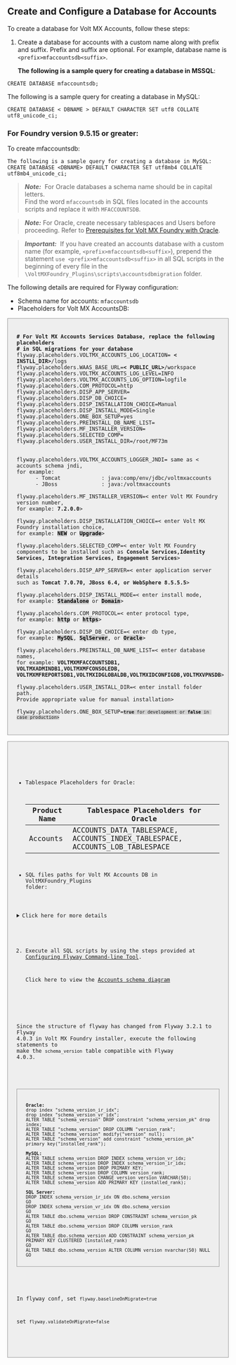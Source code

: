                               

Create and Configure a Database for Accounts
--------------------------------------------

To create a database for Volt MX Accounts, follow these steps:

1.  Create a database for accounts with a custom name along with prefix and suffix. Prefix and suffix are optional. For example, database name is `<prefix>mfaccountsdb<suffix>`.
    
    **The following is a sample query for creating a database in MSSQL**:
    
```
CREATE DATABASE mfaccountsdb;

```
The following is a sample query for creating a database in MySQL:
```
CREATE DATABASE < DBNAME > DEFAULT CHARACTER SET utf8 COLLATE utf8_unicode_ci;

```

### For Foundry version 9.5.15 or greater:

To create mfaccountsdb:

```
The following is a sample query for creating a database in MySQL: CREATE DATABASE <DBNAME> DEFAULT CHARACTER SET utf8mb4 COLLATE utf8mb4_unicode_ci;
```
 
> **_Note:_**  For Oracle databases a schema name should be in capital letters.  
Find the word `mfaccountsdb` in SQL files located in the accounts scripts and replace it with `MFACCOUNTSDB`.
    
> **_Note:_** For Oracle, create necessary tablespaces and Users before proceeding. Refer to [Prerequisites for Volt MX Foundry with Oracle](Database_Prerequsites.md#prerequisites-for-volt-mx-foundry-with-oracle).
    
> **_Important:_**  If you have created an accounts database with a custom name (for example, `<prefix>mfaccountsdb<suffix>`), prepend the statement `use <prefix>mfaccountsdb<suffix>` in all SQL scripts in the beginning of every file in the `\VoltMXFoundry_Plugins\scripts\accountsdbmigration` folder.
    
The following details are required for Flyway configuration:
    
*   Schema name for accounts: `mfaccountsdb`
 *   Placeholders for Volt MX AccountsDB:

<pre>
<code style="display:block;background-color:#eee;border: 1px solid #999;padding: 20px;">
<strong># For Volt MX Accounts Services Database, replace the following placeholders</strong>
<strong># in SQL migrations for your database</strong>
flyway.placeholders.VOLTMX_ACCOUNTS_LOG_LOCATION= <strong>< INSTLL_DIR></strong>/logs
flyway.placeholders.WAAS_BASE_URL=<strong>< PUBLIC_URL></strong>/workspace
flyway.placeholders.VOLTMX_ACCOUNTS_LOG_LEVEL=INFO
flyway.placeholders.VOLTMX_ACCOUNTS_LOG_OPTION=logfile
flyway.placeholders.COM_PROTOCOL=http
flyway.placeholders.DISP_APP_SERVER=
flyway.placeholders.DISP_DB_CHOICE=
flyway.placeholders.DISP_INSTALLATION_CHOICE=Manual
flyway.placeholders.DISP_INSTALL_MODE=Single
flyway.placeholders.ONE_BOX_SETUP=yes
flyway.placeholders.PREINSTALL_DB_NAME_LIST=
flyway.placeholders.MF_INSTALLER_VERSION=
flyway.placeholders.SELECTED_COMP=
flyway.placeholders.USER_INSTALL_DIR=/root/MF73m
        

flyway.placeholders.VOLTMX_ACCOUNTS_LOGGER_JNDI= same as < accounts schema jndi, 
for example: 
      - Tomcat             : java:comp/env/jdbc/voltmxaccounts
      - JBoss              : java:/voltmxaccounts
        
flyway.placeholders.MF_INSTALLER_VERSION=< enter Volt MX Foundry version number,
for example: <strong>7.2.0.0</strong>>
        
flyway.placeholders.DISP_INSTALLATION_CHOICE=< enter Volt MX Foundry installation choice, 
for example: <mark style="background:lightgrey"><strong>NEW</strong></mark> or <mark style="background:lightgrey"><strong>Upgrade</strong></mark>>
        
flyway.placeholders.SELECTED_COMP=< enter Volt MX Foundry components to be installed such as <strong>Console Services,Identity Services, Integration Services, Engagement Services</strong>>
        
flyway.placeholders.DISP_APP_SERVER=< enter application server details 
such as <strong>Tomcat 7.0.70, JBoss 6.4, or WebSphere 8.5.5.5</strong>>
        
flyway.placeholders.DISP_INSTALL_MODE=< enter install mode, 
for example: <mark style="background:lightgrey"><strong>Standalone</strong></mark> or <mark style="background:lightgrey"><strong>Domain</strong></mark>>
        
flyway.placeholders.COM_PROTOCOL=< enter protocol type, 
for example: <mark style="background:lightgrey"><strong>http</strong></mark> or <mark style="background:lightgrey"><strong>https</strong></mark>>
        
flyway.placeholders.DISP_DB_CHOICE=< enter db type, 
for example: <mark style="background:lightgrey"><strong>MySQL</strong></mark>, <mark style="background:lightgrey"><strong>SqlServer</strong></mark>, or <mark style="background:lightgrey"><strong>Oracle</strong></mark>>
        
flyway.placeholders.PREINSTALL_DB_NAME_LIST=< enter database names, 
for example: <strong>VOLTMXMFACCOUNTSDB1, VOLTMXADMINDB1,VOLTMXMFCONSOLEDB,
VOLTMXMFREPORTSDB1,VOLTMXIDGLOBALDB,VOLTMXIDCONFIGDB,VOLTMXVPNSDB</strong>>
        
flyway.placeholders.USER_INSTALL_DIR=< enter install folder path. 
Provide appropriate value for manual installation>
        
flyway.placeholders.ONE_BOX_SETUP=<code enter the choice for one node setup 
such as <mark style="background:lightgrey"><strong>true</strong></mark> for development or <mark style="background:lightgrey"><strong>false</strong></mark> in case production>
</code>
</pre>


*   Tablespace Placeholders for Oracle:

    | Product Name | Tablespace Placeholders for Oracle |
    | --- | --- |
    | Accounts | ACCOUNTS\_DATA\_TABLESPACE, ACCOUNTS\_INDEX\_TABLESPACE, ACCOUNTS\_LOB\_TABLESPACE |
        

*   SQL files paths for Volt MX Accounts DB in VoltMXFoundry\_Plugins folder:
        
<details close markdown="block"><summary>Click here for more details</summary>
<table>
<tr>
<th>Path for SQL files in the QuantumFabric_Plugins folder</th>
<th>Database</th>
<th>Component</th>
</tr>
<tr>
<td>\VoltMXFoundry_Plugins\scripts\accountsdbmigration</td>
<td>MySQL</td>
<td rowspan=3>Accounts</td>
</tr>
<tr>
<td>\VoltMXFoundry_Plugins\scripts\migrations-accounts-oracle</td>
<td>Oracle</td>
</tr>
<tr>
<td>\VoltMXFoundry_Plugins\scripts\migrations-accounts-sqlserver</td>
<td>SQL Server</td>
</tr>
</table>
</details>


2.  Execute all SQL scripts by using the steps provided at [Configuring Flyway Command-line Tool](FlywayNew.md).
    
    Click here to view the [Accounts schema diagram](Resources/Images/accounts.png)


    <!-- Click here to view the [Accounts schema diagram](http://docs.voltmx.com/8_x_PDFs/MFSchema_Diagrams/accounts.png) -->
    

Since the structure of flyway has changed from Flyway 3.2.1 to Flyway 4.0.3 in Volt MX Foundry installer, execute the following statements to make the `schema_version` table compatible with Flyway 4.0.3.

<!-- ```


``` -->

<pre>
<code style="display: block;background-color: #eee;border: 1px solid #999;padding: 20px;">
<strong>Oracle:</strong>  
drop index "schema_version_ir_idx";  
drop index "schema_version_vr_idx";  
ALTER TABLE "schema_version" DROP constraint "schema_version_pk" drop index;  
ALTER TABLE "schema_version" DROP COLUMN "version_rank";  
ALTER TABLE "schema_version" modify("version" null);  
ALTER TABLE "schema_version" add constraint "schema_version_pk" primary key("installed_rank");  
  
<strong>MySQL:</strong>  
ALTER TABLE schema_version DROP INDEX schema_version_vr_idx;  
ALTER TABLE schema_version DROP INDEX schema_version_ir_idx;  
ALTER TABLE schema_version DROP PRIMARY KEY;  
ALTER TABLE schema_version DROP COLUMN version_rank;  
ALTER TABLE schema_version CHANGE version version VARCHAR(50);  
ALTER TABLE schema_version ADD PRIMARY KEY (installed_rank);  
  
<strong>SQL Server:</strong>  
DROP INDEX schema_version_ir_idx ON dbo.schema_version  
GO  
DROP INDEX schema_version_vr_idx ON dbo.schema_version  
GO  
ALTER TABLE dbo.schema_version DROP CONSTRAINT schema_version_pk  
GO  
ALTER TABLE dbo.schema_version DROP COLUMN version_rank  
GO  
ALTER TABLE dbo.schema_version ADD CONSTRAINT schema_version_pk PRIMARY KEY CLUSTERED (installed_rank)  
GO  
ALTER TABLE dbo.schema_version ALTER COLUMN version nvarchar(50) NULL  
GO
</code>
</pre>


In flyway conf, set `flyway.baselineOnMigrate=true`

set `flyway.validateOnMigrate=false`
